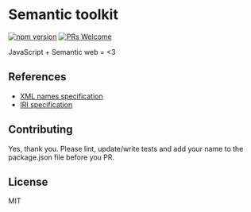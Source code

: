 # Semantic toolkit

[![npm version](https://badge.fury.io/js/semantic-toolkit.svg)](https://www.npmjs.com/package/semantic-toolkit)
[![PRs Welcome](https://img.shields.io/badge/PRs-welcome-brightgreen.svg)](#contributing)

JavaScript + Semantic web = &lt;3

## References

- [XML names specification](https://www.w3.org/TR/xml11/#IDAKUDS)
- [IRI specification](https://www.ietf.org/rfc/rfc3987.txt)

## Contributing

Yes, thank you. Please lint, update/write tests and add your name to the package.json file before you PR.

## License

MIT
